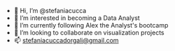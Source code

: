 - 👋 Hi, I’m @stefaniacucca
- 👀 I’m interested in becoming a Data Analyst
- 🌱 I’m currently following Alex the Analyst's bootcamp
- 💞️ I’m looking to collaborate on visualization projects
- 📫 stefaniacuccadorgali@gmail.com

<!---
stefaniacucca/stefaniacucca is a ✨ special ✨ repository because its `README.md` (this file) appears on your GitHub profile.
You can click the Preview link to take a look at your changes.
--->
